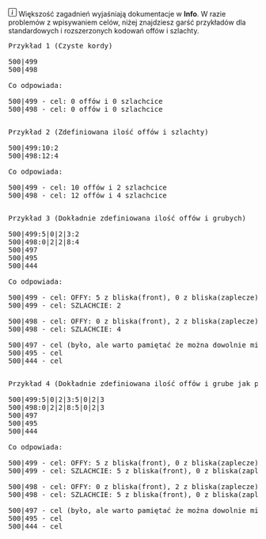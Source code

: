 <div class="p-3 mb-2 bg-light text-dark"><svg xmlns="http://www.w3.org/2000/svg" width="1.2em" height="1.2em" fill="currentColor" class="bi bi-info-square" viewBox="0 0 16 16"><path d="M14 1a1 1 0 0 1 1 1v12a1 1 0 0 1-1 1H2a1 1 0 0 1-1-1V2a1 1 0 0 1 1-1h12zM2 0a2 2 0 0 0-2 2v12a2 2 0 0 0 2 2h12a2 2 0 0 0 2-2V2a2 2 0 0 0-2-2H2z"/><path d="M8.93 6.588l-2.29.287-.082.38.45.083c.294.07.352.176.288.469l-.738 3.468c-.194.897.105 1.319.808 1.319.545 0 1.178-.252 1.465-.598l.088-.416c-.2.176-.492.246-.686.246-.275 0-.375-.193-.304-.533L8.93 6.588zM9 4.5a1 1 0 1 1-2 0 1 1 0 0 1 2 0z"/></svg> Większość zagadnień wyjaśniają dokumentacje w <b>Info</b>. W razie problemów z wpisywaniem celów, niżej znajdziesz garść przykładów dla standardowych i rozszerzonych kodowań offów i szlachty.</div>

<pre class="md-pre">
<span class="md-correct2">Przykład 1 (Czyste kordy)</span>

500|499
500|498

<span class="md-correct2">Co odpowiada:</span>

500|499 - cel: 0 offów i 0 szlachcice
500|498 - cel: 0 offów i 0 szlachcice

</pre>
<pre class="md-pre">
<span class="md-correct2">Przykład 2 (Zdefiniowana ilość offów i szlachty)</span>

500|499:10:2
500|498:12:4

<span class="md-correct2">Co odpowiada:</span>

500|499 - cel: 10 offów i 2 szlachcice
500|498 - cel: 12 offów i 4 szlachcice

</pre>
<pre class="md-pre">
<span class="md-correct2">Przykład 3 (Dokładnie zdefiniowana ilość offów i grubych)</span>

500|499:5|0|2|3:2
500|498:0|2|2|8:4
500|497
500|495
500|444

<span class="md-correct2">Co odpowiada:</span>

500|499 - cel: OFFY: 5 z bliska(front), 0 z bliska(zaplecze), 2 losowo z zaplecza i 3 z daleka
500|499 - cel: SZLACHCIE: 2

500|498 - cel: OFFY: 0 z bliska(front), 2 z bliska(zaplecze), 2 losowo z zaplecza i 8 z daleka
500|498 - cel: SZLACHCIE: 4

500|497 - cel (było, ale warto pamiętać że można dowolnie mieszać szczegółowe cele nawet z pustymi)
500|495 - cel
500|444 - cel 

</pre>

<pre class="md-pre">
<span class="md-correct2">Przykład 4 (Dokładnie zdefiniowana ilość offów i grube jak poprzednio)</span>

500|499:5|0|2|3:5|0|2|3
500|498:0|2|2|8:5|0|2|3
500|497
500|495
500|444

<span class="md-correct2">Co odpowiada:</span>

500|499 - cel: OFFY: 5 z bliska(front), 0 z bliska(zaplecze), 2 losowo z zaplecza i 3 z daleka
500|499 - cel: SZLACHCIE: 5 z bliska(front), 0 z bliska(zaplecze), 2 losowo z zaplecza i 3 z daleka

500|498 - cel: OFFY: 0 z bliska(front), 2 z bliska(zaplecze), 2 losowo z zaplecza i 8 z daleka
500|498 - cel: SZLACHCIE: 5 z bliska(front), 0 z bliska(zaplecze), 2 losowo z zaplecza i 3 z daleka

500|497 - cel (było, ale warto pamiętać że można dowolnie mieszać szczegółowe cele nawet z pustymi)
500|495 - cel
500|444 - cel 

</pre>
